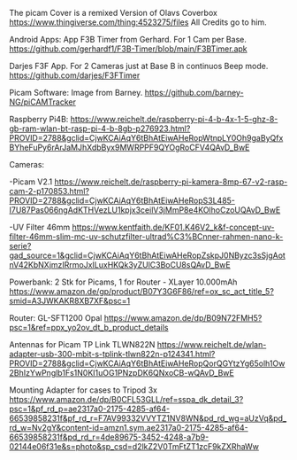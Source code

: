 The picam Cover is a remixed Version of Olavs Coverbox https://www.thingiverse.com/thing:4523275/files All Credits go to him.


Android Apps:
App F3B Timer from Gerhard. For 1 Cam per Base.
https://github.com/gerhardf1/F3B-Timer/blob/main/F3BTimer.apk

Darjes F3F App. For 2 Cameras just at Base B in continuos Beep mode.
https://github.com/darjes/F3FTimer

Picam Software:
Image from Barney. 
https://github.com/barney-NG/piCAMTracker

Raspberry Pi4B:
https://www.reichelt.de/raspberry-pi-4-b-4x-1-5-ghz-8-gb-ram-wlan-bt-rasp-pi-4-b-8gb-p276923.html?PROVID=2788&gclid=CjwKCAiAqY6tBhAtEiwAHeRopWtnpLY0Oh9gaByQfxBYheFuPy6rArJaMJhXdbByx9MWRPPF9QYOgRoCFV4QAvD_BwE

Cameras:

-Picam V2.1
https://www.reichelt.de/raspberry-pi-kamera-8mp-67-v2-rasp-cam-2-p170853.html?PROVID=2788&gclid=CjwKCAiAqY6tBhAtEiwAHeRopS3L485-I7U87Pas066ngAdKTHVezLU1kpjx3ceilV3jMmP8e4KOlhoCzoUQAvD_BwE

-UV Filter 46mm
https://www.kentfaith.de/KF01.K46V2_k&f-concept-uv-filter-46mm-slim-mc-uv-schutzfilter-ultrad%C3%BCnner-rahmen-nano-k-serie?gad_source=1&gclid=CjwKCAiAqY6tBhAtEiwAHeRopZskpJ0NByzc3sSjgAotnV42KbNXjmzIRrmoJxILuxHKQk3yZUlC3BoCU8sQAvD_BwE

Powerbank:
2 Stk for Picams, 1 for Router -  XLayer 10.000mAh
https://www.amazon.de/gp/product/B07Y3G6F86/ref=ox_sc_act_title_5?smid=A3JWKAKR8XB7XF&psc=1

Router:
GL-SFT1200 Opal
https://www.amazon.de/dp/B09N72FMH5?psc=1&ref=ppx_yo2ov_dt_b_product_details

Antennas for Picam
TP Link TLWN822N
https://www.reichelt.de/wlan-adapter-usb-300-mbit-s-tplink-tlwn822n-p124341.html?PROVID=2788&gclid=CjwKCAiAqY6tBhAtEiwAHeRopQorQGYtzYg65olh1Ow2BhIzYwPnglb1Fs1N0KI1uOG1PNzpDK6QNxoCB-wQAvD_BwE

Mounting Adapter for cases to Tripod 3x
https://www.amazon.de/dp/B0CFL53GLL/ref=sspa_dk_detail_3?psc=1&pf_rd_p=ae2317a0-2175-4285-af64-66539858231f&pf_rd_r=F7AV99332VVYTZ1NV8WN&pd_rd_wg=aUzVq&pd_rd_w=Nv2gY&content-id=amzn1.sym.ae2317a0-2175-4285-af64-66539858231f&pd_rd_r=4de89675-3452-4248-a7b9-02144e06f31e&s=photo&sp_csd=d2lkZ2V0TmFtZT1zcF9kZXRhaWw
